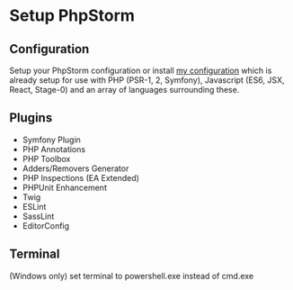 # Setup PhpStorm

## Configuration
Setup your PhpStorm configuration or install [my configuration](https://github.com/webbertakken/PHPStormSettings)
which is already setup for use with PHP (PSR-1, 2, Symfony), Javascript (ES6, JSX, React, Stage-0) and an array
of languages surrounding these.

## Plugins
- Symfony Plugin
- PHP Annotations
- PHP Toolbox
- Adders/Removers Generator
- PHP Inspections (EA Extended)
- PHPUnit Enhancement
- Twig
- ESLint
- SassLint
- EditorConfig

## Terminal
(Windows only) set terminal to powershell.exe instead of cmd.exe
